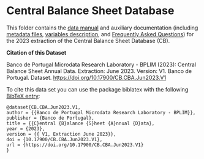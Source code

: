 # Central Balance Sheet Database

This folder contains the  [data manual](https://github.com/BPLIM/Manuals/blob/master/Data/CB/JUN23/CB_manual_JUN2023.pdf) and auxiliary documentation (including [metadata files](https://github.com/BPLIM/Manuals/tree/master/Data/CB/JUN23/aux_files/metafiles), [variables description](https://github.com/BPLIM/Manuals/tree/master/Data/CB/JUN23/aux_files/variables_description), and [Frequently Asked Questions](https://github.com/BPLIM/Manuals/blob/master/Data/CB/JUN23/aux_files/faq/CB_faq.md)) for the 2023 extraction of the Central Balance Sheet Database (CB).


**Citation of this Dataset**

Banco de Portugal Microdata Research Laboratory - BPLIM (2023): Central Balance Sheet Annual Data. Extraction: June 2023. Version: V1. Banco de Portugal. Dataset. https://doi.org/10.17900/CB.CBA.Jun2023.V1

To cite this data set you can use the package biblatex with the following [BibTeX entry](https://github.com/BPLIM/Manuals/blob/master/Data/CB/JUN23/aux_files/bibtex/CB.bib):

```
@dataset{CB.CBA.Jun2023.V1,
author = {{Banco de Portugal Microdata Research Laboratory - BPLIM}},
publisher = {Banco de Portugal},
title = {{C}entral {B}alance {S}heet {A}nnual {D}ata},
year = {2023},
version = {{ V1, Extraction June 2023}},
doi = {10.17900/CB.CBA.Jun2023.V1},
url = {https://doi.org/10.17900/CB.CBA.Jun2023.V1}
}
```
